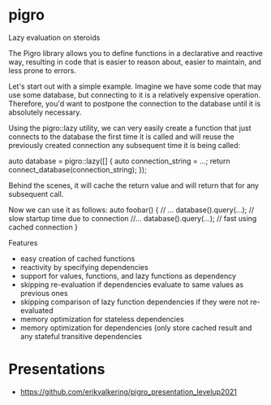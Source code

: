 # pigro
Lazy evaluation on steroids

The Pigro library allows you to define functions in a declarative and reactive way, resulting in code that is easier to reason about, easier to maintain, and less prone to errors.

Let's start out with a simple example. Imagine we have some code that may use some database, but connecting to it is a relatively expensive operation. Therefore, you'd want to postpone the connection to the database until it is absolutely necessary.

Using the pigro::lazy utility, we can very easily create a function that just connects to the database the first time it is called and will reuse the previously created connection any subsequent time it is being called:

auto database = pigro::lazy([] {
    auto connection_string = ...;
    return connect_database(connection_string);
});

Behind the scenes, it will cache the return value and will return that for any subsequent call.

Now we can use it as follows:
auto foobar() {
   // ...
   database().query(...); // slow startup time due to connection
//... 
    database().query(...); // fast using cached connection
}

Features
- easy creation of cached functions 
- reactivity by specifying dependencies
- support for values, functions, and lazy functions as dependency
- skipping re-evaluation if dependencies evaluate to same values as previous ones
- skipping comparison of lazy function dependencies if they were not re-evaluated
- memory optimization for stateless dependencies
- memory optimization for dependencies (only store cached result and any stateful transitive dependencies

# Presentations
- https://github.com/erikvalkering/pigro_presentation_levelup2021
